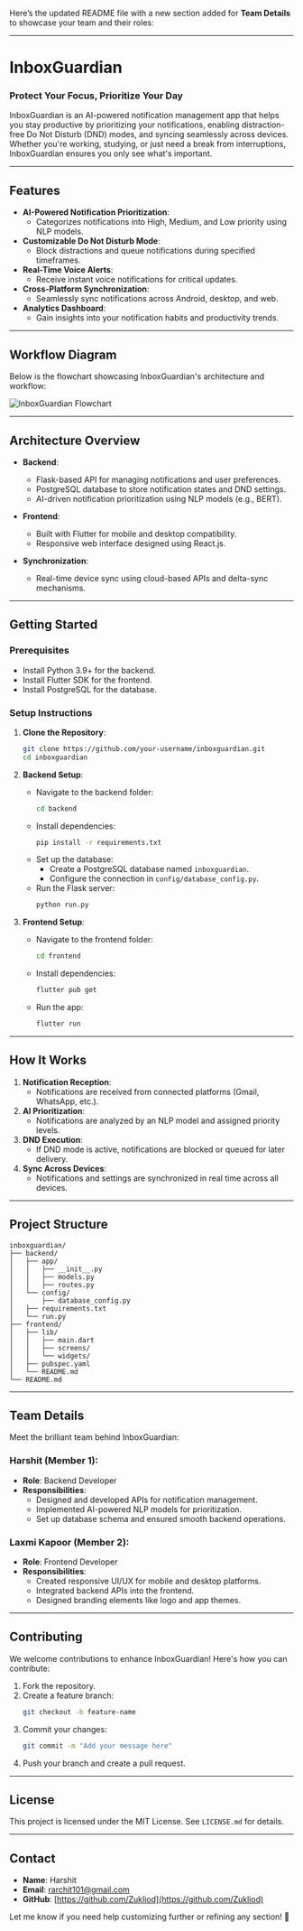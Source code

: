 Here’s the updated README file with a new section added for **Team Details** to showcase your team and their roles:

---

# **InboxGuardian**

### **Protect Your Focus, Prioritize Your Day**

InboxGuardian is an AI-powered notification management app that helps you stay productive by prioritizing your notifications, enabling distraction-free Do Not Disturb (DND) modes, and syncing seamlessly across devices. Whether you're working, studying, or just need a break from interruptions, InboxGuardian ensures you only see what's important.

---

## **Features**
- **AI-Powered Notification Prioritization**:
  - Categorizes notifications into High, Medium, and Low priority using NLP models.
- **Customizable Do Not Disturb Mode**:
  - Block distractions and queue notifications during specified timeframes.
- **Real-Time Voice Alerts**:
  - Receive instant voice notifications for critical updates.
- **Cross-Platform Synchronization**:
  - Seamlessly sync notifications across Android, desktop, and web.
- **Analytics Dashboard**:
  - Gain insights into your notification habits and productivity trends.

---

## **Workflow Diagram**
Below is the flowchart showcasing InboxGuardian's architecture and workflow:

![InboxGuardian Flowchart](images/Flowchart1.png)

---

## **Architecture Overview**

- **Backend**:
  - Flask-based API for managing notifications and user preferences.
  - PostgreSQL database to store notification states and DND settings.
  - AI-driven notification prioritization using NLP models (e.g., BERT).

- **Frontend**:
  - Built with Flutter for mobile and desktop compatibility.
  - Responsive web interface designed using React.js.

- **Synchronization**:
  - Real-time device sync using cloud-based APIs and delta-sync mechanisms.

---

## **Getting Started**

### **Prerequisites**
- Install Python 3.9+ for the backend.
- Install Flutter SDK for the frontend.
- Install PostgreSQL for the database.

### **Setup Instructions**

1. **Clone the Repository**:
   ```bash
   git clone https://github.com/your-username/inboxguardian.git
   cd inboxguardian
   ```

2. **Backend Setup**:
   - Navigate to the backend folder:
     ```bash
     cd backend
     ```
   - Install dependencies:
     ```bash
     pip install -r requirements.txt
     ```
   - Set up the database:
     - Create a PostgreSQL database named `inboxguardian`.
     - Configure the connection in `config/database_config.py`.
   - Run the Flask server:
     ```bash
     python run.py
     ```

3. **Frontend Setup**:
   - Navigate to the frontend folder:
     ```bash
     cd frontend
     ```
   - Install dependencies:
     ```bash
     flutter pub get
     ```
   - Run the app:
     ```bash
     flutter run
     ```

---

## **How It Works**
1. **Notification Reception**:
   - Notifications are received from connected platforms (Gmail, WhatsApp, etc.).
2. **AI Prioritization**:
   - Notifications are analyzed by an NLP model and assigned priority levels.
3. **DND Execution**:
   - If DND mode is active, notifications are blocked or queued for later delivery.
4. **Sync Across Devices**:
   - Notifications and settings are synchronized in real time across all devices.

---

## **Project Structure**
```
inboxguardian/
├── backend/
│   ├── app/
│   │   ├── __init__.py
│   │   ├── models.py
│   │   ├── routes.py
│   └── config/
│       ├── database_config.py
│   ├── requirements.txt
│   └── run.py
├── frontend/
│   ├── lib/
│   │   ├── main.dart
│   │   ├── screens/
│   │   └── widgets/
│   ├── pubspec.yaml
│   └── README.md
└── README.md
```

---

## **Team Details**
Meet the brilliant team behind InboxGuardian:

### **Harshit (Member 1)**:
- **Role**: Backend Developer
- **Responsibilities**:
  - Designed and developed APIs for notification management.
  - Implemented AI-powered NLP models for prioritization.
  - Set up database schema and ensured smooth backend operations.

### **Laxmi Kapoor (Member 2)**:
- **Role**: Frontend Developer
- **Responsibilities**:
  - Created responsive UI/UX for mobile and desktop platforms.
  - Integrated backend APIs into the frontend.
  - Designed branding elements like logo and app themes.

---

## **Contributing**
We welcome contributions to enhance InboxGuardian! Here's how you can contribute:
1. Fork the repository.
2. Create a feature branch:
   ```bash
   git checkout -b feature-name
   ```
3. Commit your changes:
   ```bash
   git commit -m "Add your message here"
   ```
4. Push your branch and create a pull request.

---

## **License**
This project is licensed under the MIT License. See `LICENSE.md` for details.

---

## **Contact**
- **Name**: Harshit
- **Email**: [rarchit101@gmail.com](mailto:your-email@example.com)
- **GitHub**: [https://github.com/Zukliod](https://github.com/Zukliod)

Let me know if you need help customizing further or refining any section! 🚀